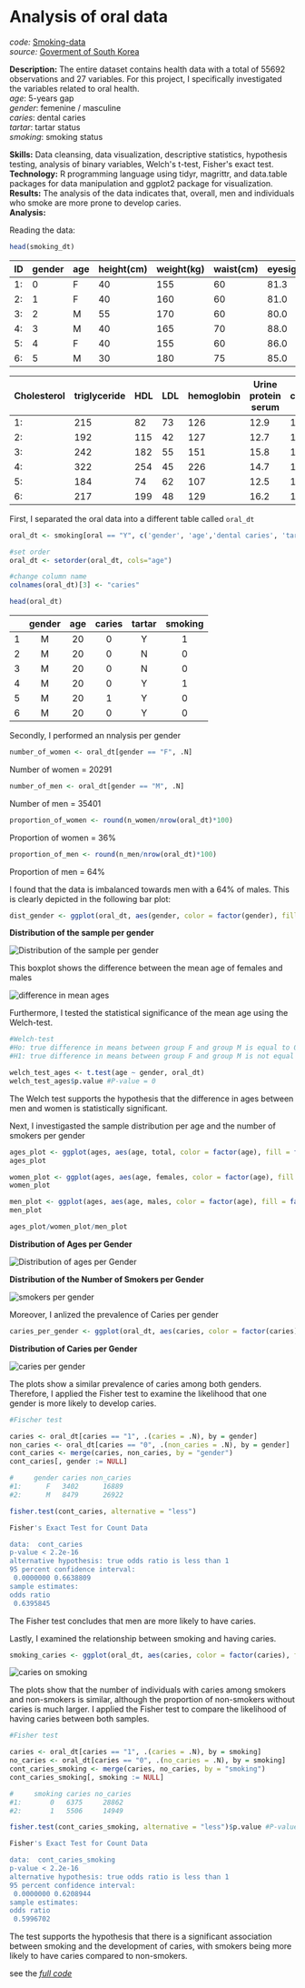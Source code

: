 # Analysis of oral data

*code:* [Smoking-data](https://github.com/JavieraAlmendrasVilla/Case-1-Body-effects-of-smoking/blob/main/smoking.R)<br>
*source:* [Goverment of South Korea](https://www.kaggle.com/datasets/kukuroo3/body-signal-of-smoking)<br>

**Description:** The entire dataset contains health data with a total of 55692 observations and 27 variables. For this project, I specifically investigated the variables related to oral health.<br>
*age*: 5-years gap<br>
*gender*: femenine / masculine<br>
*caries*: dental caries<br>
*tartar*: tartar status<br>
*smoking*: smoking status<br>

**Skills:** Data cleansing, data visualization, descriptive statistics, hypothesis testing, analysis of binary variables, Welch's t-test, Fisher's exact test.<br>
**Technology:** R programming language using tidyr, magrittr, and data.table packages for data manipulation and ggplot2 package for visualization.<br>
**Results:** The analysis of the data indicates that, overall, men and individuals who smoke are more prone to develop caries.<br>
**Analysis:**<br>

Reading the data:
```r
head(smoking_dt)
```

  | ID  | gender | age  |  height(cm) | weight(kg) | waist(cm) | eyesight(left) | eyesight(right) | hearing(left) | hearing(right) | systolic | relaxation | 
  | ----|--------| ---- |------------ | -----------| ----------| -------------  | --------------- |-------------- |----------------|----------|------------|
1:|  0  |    F   |  40  |     155     |     60     |    81.3   |       1.2      |       1.0       |       1       |        1       |    114   |     73     |
2:|  1  |    F   |  40  |     160     |     60     |    81.0   |       0.8      |       0.6       |       1       |        1       |    119   |     70     |        
3:|  2  |    M   |  55  |     170     |     60     |    80.0   |       0.8      |       0.8       |       1       |        1       |    138   |     86     | 
4:|  3  |    M   |  40  |     165     |     70     |    88.0   |       1.5      |       1.5       |       1       |        1       |    100   |     60     |
5:|  4  |    F   |  40  |     155     |     60     |    86.0   |       1.0      |       1.0       |       1       |        1       |    120   |     74     |
6:|  5  |    M   |  30  |     180     |     75     |    85.0   |       1.2      |       1.2       |       1       |        1       |    128   |     76     |               

  | Cholesterol | triglyceride | HDL | LDL | hemoglobin | Urine protein serum | creatinine | AST | ALT | Gtp | oral | dental caries | tartar | smoking |
  | ------------|--------------| ----| ----|------------|---------------------|------------|-----|-----|-----|------|---------------|--------|---------|   
1:|     215     |      82      |  73 | 126 |    12.9    |          1          |     0.7    |  18 |  19 |  27 |   Y  |        0      |    Y   |    0    |
2:|     192     |     115      |  42 | 127 |    12.7    |          1          |     0.6    |  22 |  19 |  18 |   Y  |        0      |    Y   |    0    |
3:|     242     |     182      |  55 | 151 |    15.8    |          1          |     1.0    |  21 |  16 |  22 |   Y  |        0      |    N   |    1    |
4:|     322     |     254      |  45 | 226 |    14.7    |          1          |     1.0    |  19 |  26 |  18 |   Y  |        0      |    Y   |    0    |
5:|     184     |      74      |  62 | 107 |    12.5    |          1          |     0.6    |  16 |  14 |  22 |   Y  |        0      |    N   |    0    |
6:|     217     |     199      |  48 | 129 |    16.2    |          1          |     1.2    |  18 |  27 |  33 |   Y  |        0      |    Y   |    0    |
 

First, I separated the oral data into a different table called ``` oral_dt ```

```r
oral_dt <- smoking[oral == "Y", c('gender', 'age','dental caries', 'tartar', 'smoking')]

#set order
oral_dt <- setorder(oral_dt, cols="age")

#change column name
colnames(oral_dt)[3] <- "caries"
```
```r
head(oral_dt)
```
|    | gender   | age   | caries  | tartar   | smoking   |
|---:|:--------:|:-----:|:-------:|:--------:|:---------:|
| 1  | M        | 20    | 0       | Y        | 1         |
| 2  | M        | 20    | 0       | N        | 0         |
| 3  | M        | 20    | 0       | N        | 0         |
| 4  | M        | 20    | 0       | Y        | 1         |
| 5  | M        | 20    | 1       | Y        | 0         |
| 6  | M        | 20    | 0       | Y        | 0         |

Secondly, I performed an nnalysis per gender

```r
number_of_women <- oral_dt[gender == "F", .N]
```
Number of women = 20291
```r
number_of_men <- oral_dt[gender == "M", .N]
```
Number of men = 35401
```r
proportion_of_women <- round(n_women/nrow(oral_dt)*100)
```
Proportion of women = 36%
```r
proportion_of_men <- round(n_men/nrow(oral_dt)*100)
```
Proportion of men = 64%

I found that the data is imbalanced towards men with a 64% of males.
This is clearly depicted in the following bar plot:

```r
dist_gender <- ggplot(oral_dt, aes(gender, color = factor(gender), fill = factor(gender))) + geom_bar() + labs(x = "Gender", y = "Number of people", title = "Distribution per Gender")
```

**Distribution of the sample per gender**

![Distribution of the sample per gender](https://github.com/JavieraAlmendrasVilla/Case-1-Body-effects-of-smoking/blob/main/Dist%20per%20gender.jpeg)

This boxplot shows the difference between the mean age of females and males

![difference in mean ages](https://github.com/JavieraAlmendrasVilla/Case-1-Body-effects-of-smoking/blob/main/boxplot%20gender.jpeg)

Furthermore, I tested the statistical significance of the mean age using the Welch-test.

```r
#Welch-test
#Ho: true difference in means between group F and group M is equal to 0
#H1: true difference in means between group F and group M is not equal to 0

welch_test_ages <- t.test(age ~ gender, oral_dt)
welch_test_ages$p.value #P-value = 0
```
The Welch test supports the hypothesis that the difference in ages between men and women is statistically significant.

Next, I investigasted the sample distribution per age and the number of smokers per gender

```r
ages_plot <- ggplot(ages, aes(age, total, color = factor(age), fill = factor(age))) + geom_col() + labs(x = "", y = "", title = "Sample Distribution per Age")
ages_plot

women_plot <- ggplot(ages, aes(age, females, color = factor(age), fill = factor(age))) + geom_col() + labs(x = "", y = "Number of People", title = "Women's Distribution per Age")
women_plot

men_plot <- ggplot(ages, aes(age, males, color = factor(age), fill = factor(age))) + geom_col() + labs(x = "Age", y = "", title = "Men's Distribution per Age")
men_plot

ages_plot/women_plot/men_plot

```
**Distribution of Ages per Gender**

![Distribution of ages per Gender](https://github.com/JavieraAlmendrasVilla/Case-1-Body-effects-of-smoking/blob/main/smoking-3_age_distr.jpeg)

**Distribution of the Number of Smokers per Gender**

![smokers per gender](https://github.com/JavieraAlmendrasVilla/Case-1-Body-effects-of-smoking/blob/main/smoking-plot_smokers_per_gender.jpeg)


Moreover, I anlized the prevalence of Caries per gender

```r
caries_per_gender <- ggplot(oral_dt, aes(caries, color = factor(caries), fill = factor(caries))) + geom_bar(width = 0.5) + facet_wrap(~gender) + labs(x ="1 = Caries, 0 = No Caries", y = "Number of People", title = "Analysis of Caries per Gender")
```

**Distribution of Caries per Gender**

![caries per gender](https://github.com/JavieraAlmendrasVilla/Case-1-Body-effects-of-smoking/blob/main/smoking-caries_per_gender.jpeg)

The plots show a similar prevalence of caries among both genders. Therefore, I applied the Fisher test to examine the likelihood that one gender is more likely to develop caries.

```r
#Fischer test

caries <- oral_dt[caries == "1", .(caries = .N), by = gender]
non_caries <- oral_dt[caries == "0", .(non_caries = .N), by = gender]
cont_caries <- merge(caries, non_caries, by = "gender")
cont_caries[, gender := NULL]

#     gender caries non_caries
#1:      F   3402      16889
#2:      M   8479      26922

fisher.test(cont_caries, alternative = "less")

Fisher's Exact Test for Count Data

data:  cont_caries
p-value < 2.2e-16
alternative hypothesis: true odds ratio is less than 1
95 percent confidence interval:
 0.0000000 0.6638809
sample estimates:
odds ratio 
 0.6395845 

```
The Fisher test concludes that men are more likely to have caries.

Lastly, I examined the relationship between smoking and having caries.

```r
smoking_caries <- ggplot(oral_dt, aes(caries, color = factor(caries), fill = factor(caries))) + geom_bar(width = 0.5) + facet_wrap(~smoking) + labs(x ="0 = Non Smokers, 1 = Smokers", y = "Number of people", title = "Analysis of caries on smoking")

```

![caries on smoking](https://github.com/JavieraAlmendrasVilla/Case-1-Body-effects-of-smoking/blob/main/smoking-plot_caries_on_smoking.jpeg)

The plots show that the number of individuals with caries among smokers and non-smokers is similar, although the proportion of non-smokers without caries is much larger. I applied the Fisher test to compare the likelihood of having caries between both samples.

```r
#Fisher test

caries <- oral_dt[caries == "1", .(caries = .N), by = smoking]
no_caries <- oral_dt[caries == "0", .(no_caries = .N), by = smoking]
cont_caries_smoking <- merge(caries, no_caries, by = "smoking")
cont_caries_smoking[, smoking := NULL]

#     smoking caries no_caries
#1:       0   6375     28862
#2:       1   5506     14949

fisher.test(cont_caries_smoking, alternative = "less")$p.value #P-value = 3.453742e-130

Fisher's Exact Test for Count Data

data:  cont_caries_smoking
p-value < 2.2e-16
alternative hypothesis: true odds ratio is less than 1
95 percent confidence interval:
 0.0000000 0.6208944
sample estimates:
odds ratio 
 0.5996702 
```

The test supports the hypothesis that there is a significant association between smoking and the development of caries, with smokers being more likely to have caries compared to non-smokers.

see the [*full code*](https://github.com/JavieraAlmendrasVilla/Case-1-Body-effects-of-smoking/blob/main/smoking.R)
